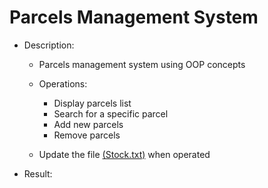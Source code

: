 # Parcels Management System

- Description:
  - Parcels management system using OOP concepts
  - Operations:
    
      - Display parcels list
      - Search for a specific parcel
      - Add new parcels
      - Remove parcels
        
  - Update the file [(Stock.txt)](Stock.txt) when operated

- Result:
